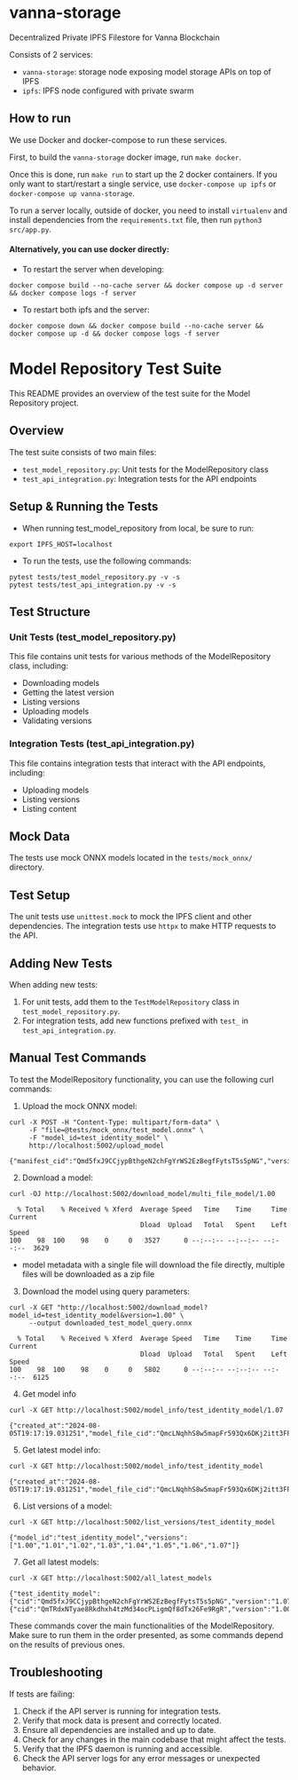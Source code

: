 # vanna-storage

Decentralized Private IPFS Filestore for Vanna Blockchain

Consists of 2 services:

- `vanna-storage`: storage node exposing model storage APIs on top of IPFS
- `ipfs`: IPFS node configured with private swarm

## How to run 

We use Docker and docker-compose to run these services.

First, to build the `vanna-storage` docker image, run `make docker`.

Once this is done, run `make run` to start up the 2 docker containers.
If you only want to start/restart a single service, use `docker-compose up ipfs` or `docker-compose up vanna-storage`.

To run a server locally, outside of docker, you need to install `virtualenv` and install dependencies from the `requirements.txt` file, then run `python3 src/app.py`.

#### Alternatively, you can use docker directly:
- To restart the server when developing:
```
docker compose build --no-cache server && docker compose up -d server && docker compose logs -f server
```

- To restart both ipfs and the server:
```
docker compose down && docker compose build --no-cache server && docker compose up -d && docker compose logs -f server
```

# Model Repository Test Suite

This README provides an overview of the test suite for the Model Repository project.

## Overview

The test suite consists of two main files:
- `test_model_repository.py`: Unit tests for the ModelRepository class
- `test_api_integration.py`: Integration tests for the API endpoints

## Setup & Running the Tests

- When running test_model_repository from local, be sure to run:
```
export IPFS_HOST=localhost
```

- To run the tests, use the following commands:
```
pytest tests/test_model_repository.py -v -s
pytest tests/test_api_integration.py -v -s
```


## Test Structure

### Unit Tests (test_model_repository.py)
This file contains unit tests for various methods of the ModelRepository class, including:
- Downloading models
- Getting the latest version
- Listing versions
- Uploading models
- Validating versions

### Integration Tests (test_api_integration.py)

This file contains integration tests that interact with the API endpoints, including:
- Uploading models
- Listing versions
- Listing content

## Mock Data

The tests use mock ONNX models located in the `tests/mock_onnx/` directory.

## Test Setup

The unit tests use `unittest.mock` to mock the IPFS client and other dependencies. The integration tests use `httpx` to make HTTP requests to the API.

## Adding New Tests

When adding new tests:
1. For unit tests, add them to the `TestModelRepository` class in `test_model_repository.py`.
2. For integration tests, add new functions prefixed with `test_` in `test_api_integration.py`.

## Manual Test Commands

To test the ModelRepository functionality, you can use the following curl commands:

1. Upload the mock ONNX model:
```
curl -X POST -H "Content-Type: multipart/form-data" \
     -F "file=@tests/mock_onnx/test_model.onnx" \
     -F "model_id=test_identity_model" \
     http://localhost:5002/upload_model
```
```
{"manifest_cid":"Qmd5fxJ9CCjypBthgeN2chFgYrWS2EzBegfFytsT5s5pNG","version":"1.07"}
```

2. Download a model:
```
curl -OJ http://localhost:5002/download_model/multi_file_model/1.00 
```

```
  % Total    % Received % Xferd  Average Speed   Time    Time     Time  Current
                                 Dload  Upload   Total   Spent    Left  Speed
100    98  100    98    0     0   3527      0 --:--:-- --:--:-- --:--:--  3629
```

- model metadata with a single file will download the file directly, multiple files will be downloaded as a zip file

3. Download the model using query parameters:
```                                                                                                       
curl -X GET "http://localhost:5002/download_model?model_id=test_identity_model&version=1.00" \
     --output downloaded_test_model_query.onnx
```
```
  % Total    % Received % Xferd  Average Speed   Time    Time     Time  Current
                                 Dload  Upload   Total   Spent    Left  Speed
100    98  100    98    0     0   5802      0 --:--:-- --:--:-- --:--:--  6125
```

4. Get model info
```
curl -X GET http://localhost:5002/model_info/test_identity_model/1.07
```
```
{"created_at":"2024-08-05T19:17:19.031251","model_file_cid":"QmcLNqhhS8w5mapFr593Qx6DKj2itt3FPXL4kqPTAuWhcx","model_file_name":"test_model.onnx","model_file_type":"onnx","model_id":"test_identity_model","version":"1.07"}
```

5. Get latest model info:
```
curl -X GET http://localhost:5002/model_info/test_identity_model
```
```
{"created_at":"2024-08-05T19:17:19.031251","model_file_cid":"QmcLNqhhS8w5mapFr593Qx6DKj2itt3FPXL4kqPTAuWhcx","model_file_name":"test_model.onnx","model_file_type":"onnx","model_id":"test_identity_model","version":"1.07"}
```

6. List versions of a model:
```
curl -X GET http://localhost:5002/list_versions/test_identity_model
```
```
{"model_id":"test_identity_model","versions":["1.00","1.01","1.02","1.03","1.04","1.05","1.06","1.07"]}
```


7. Get all latest models:
```
curl -X GET http://localhost:5002/all_latest_models
```
```
{"test_identity_model":{"cid":"Qmd5fxJ9CCjypBthgeN2chFgYrWS2EzBegfFytsT5s5pNG","version":"1.07"},"test_onnx_model_1722462268":{"cid":"QmTRdxNTyae8Rkdhxh4tzMd34ocPLigmQf8dTx26Fe9RgR","version":"1.00"}}
```

These commands cover the main functionalities of the ModelRepository. Make sure to run them in the order presented, as some commands depend on the results of previous ones.

## Troubleshooting

If tests are failing:
1. Check if the API server is running for integration tests.
2. Verify that mock data is present and correctly located.
3. Ensure all dependencies are installed and up to date.
4. Check for any changes in the main codebase that might affect the tests.
5. Verify that the IPFS daemon is running and accessible.
6. Check the API server logs for any error messages or unexpected behavior.
